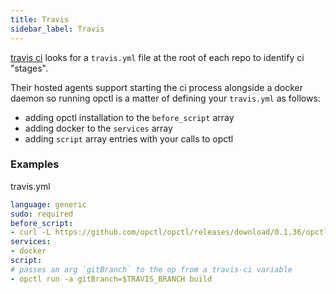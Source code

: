 ```yaml
---
title: Travis
sidebar_label: Travis
---
```


[travis ci](https://travis-ci.org/) looks for a `travis.yml` file at the root of each repo to identify ci "stages".

Their hosted agents support starting the ci process alongside a docker daemon so running opctl is
a matter of defining your `travis.yml` as follows:

- adding opctl installation to the `before_script` array
- adding docker to the `services` array
- adding `script` array entries with your calls to opctl

### Examples

travis.yml
```yaml
language: generic
sudo: required
before_script:
- curl -L https://github.com/opctl/opctl/releases/download/0.1.36/opctl0.1.36.linux.tgz | sudo tar -xzv -C /usr/local/bin
services:
- docker
script:
# passes an arg `gitBranch` to the op from a travis-ci variable
- opctl run -a gitBranch=$TRAVIS_BRANCH build
```
